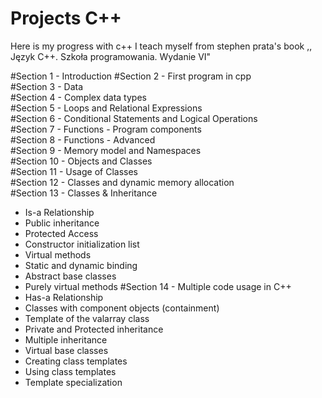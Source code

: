 # Projects C++

Here is my progress with c++
I teach myself from stephen prata's book ,, Język C++. Szkoła programowania. Wydanie VI"

#Section 1 - Introduction
#Section 2 - First program in cpp  
#Section 3 - Data  
#Section 4 - Complex data types  
#Section 5 - Loops and Relational Expressions  
#Section 6 - Conditional Statements and Logical Operations  
#Section 7 - Functions - Program components  
#Section 8 - Functions - Advanced  
#Section 9 - Memory model and Namespaces  
#Section 10 - Objects and Classes  
#Section 11 - Usage of Classes  
#Section 12 - Classes and dynamic memory allocation  
#Section 13 - Classes & Inheritance
- Is-a Relationship
- Public inheritance
- Protected Access
- Constructor initialization list
- Virtual methods
- Static and dynamic binding
- Abstract base classes
- Purely virtual methods
#Section 14 - Multiple code usage in C++
- Has-a Relationship
- Classes with component objects (containment)
- Template of the valarray class
- Private and Protected inheritance
- Multiple inheritance
- Virtual base classes
- Creating class templates
- Using class templates
- Template specialization
